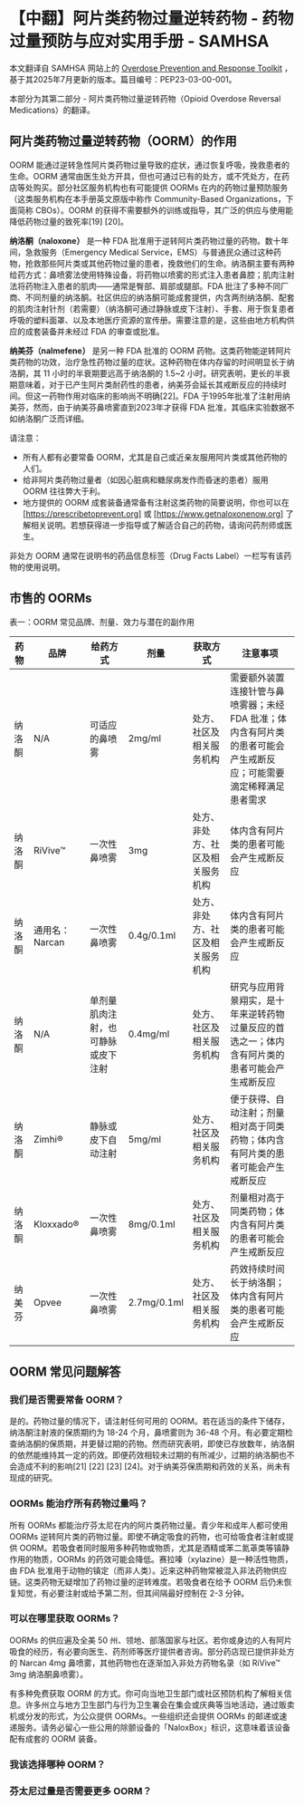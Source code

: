 # 【中翻】阿片类药物过量逆转药物 - 药物过量预防与应对实用手册 - SAMHSA

本文翻译自 SAMHSA 网站上的 [Overdose Prevention and Response Toolkit](https://library.samhsa.gov/sites/default/files/overdose-prevention-response-kit-pep23-03-00-001.pdf) ，基于其2025年7月更新的版本。篇目编号：PEP23-03-00-001。

本部分为其第二部分 - 阿片类药物过量逆转药物（Opioid Overdose Reversal Medications）的翻译。

## 阿片类药物过量逆转药物（OORM）的作用

OORM 能通过逆转急性阿片类药物过量导致的症状，通过恢复呼吸，挽救患者的生命。OORM 通常由医生处方开具，但也可通过已有的处方，或不凭处方，在药店等处购买。部分社区服务机构也有可能提供 OORMs 在内的药物过量预防服务（这类服务机构在本手册英文原版中称作 Community-Based Organizations，下面简称 CBOs）。OORM 的获得不需要额外的训练或指导，其广泛的供应与使用能降低药物过量的致死率[19] [20]。

**纳洛酮（naloxone）** 是一种 FDA 批准用于逆转阿片类药物过量的药物。数十年间，急救服务（Emergency Medical Service，EMS）与普通民众通过这种药物，抢救那些阿片类或其他药物过量的患者，挽救他们的生命。纳洛酮主要有两种给药方式：鼻喷雾法使用特殊设备，将药物以喷雾的形式注入患者鼻腔；肌肉注射法将药物注入患者的肌肉——通常是臀部、肩部或腿部。FDA 批注了多种不同厂商、不同剂量的纳洛酮。社区供应的纳洛酮可能成套提供，内含两剂纳洛酮、配套的肌肉注射针剂（若需要）（纳洛酮可通过静脉或皮下注射）、手套、用于恢复患者呼吸的塑料面罩、以及本地医疗资源的宣传册。需要注意的是，这些由地方机构供应的成套装备并未经过 FDA 的审查或批准。

**纳美芬（nalmefene）** 是另一种 FDA 批准的 OORM 药物。这类药物能逆转阿片类药物的功效，治疗急性药物过量的症状。这种药物在体内存留的时间明显长于纳洛酮，其 11 小时的半衰期要远高于纳洛酮的 1.5~2 小时。研究表明，更长的半衰期意味着，对于已产生阿片类耐药性的患者，纳美芬会延长其戒断反应的持续时间。但这一药物作用对临床的影响尚不明确[22]。FDA 于1995年批准了注射用纳美芬，然而，由于纳美芬鼻喷雾直到2023年才获得 FDA 批准，其临床实验数据不如纳洛酮广泛而详细。

请注意：

- 所有人都有必要常备 OORM，尤其是自己或近亲友服用阿片类或其他药物的人们。
- 给非阿片类药物过量者（如因心脏病和糖尿病发作而昏迷的患者）服用 OORM 往往弊大于利。
- 地方提供的 OORM 成套装备通常备有注射这类药物的简要说明，你也可以在 [https://prescribetoprevent.org] 或 [https://www.getnaloxonenow.org] 了解相关说明。若想获得进一步指导或了解适合自己的药物，请询问药剂师或医生。

非处方 OORM 通常在说明书的药品信息标签（Drug Facts Label）一栏写有该药物的使用说明。

## 市售的 OORMs

表一：OORM 常见品牌、剂量、效力与潜在的副作用

|药物|品牌|给药方式|剂量|获取方式|注意事项|
|--|--|--|--|--|--|
|纳洛酮|N/A|可适应的鼻喷雾|2mg/ml|处方、社区及相关服务机构|需要额外装置连接针管与鼻喷雾器；未经 FDA 批准；体内含有阿片类的患者可能会产生戒断反应；可能需要滴定稀释满足患者需求|
|纳洛酮|RiVive™|一次性鼻喷雾|3mg|处方、非处方、社区及相关服务机构|体内含有阿片类的患者可能会产生戒断反应|
|纳洛酮|通用名：Narcan|一次性鼻喷雾|0.4g/0.1ml|处方、非处方、社区及相关服务机构|体内含有阿片类的患者可能会产生戒断反应|
|纳洛酮|N/A|单剂量肌肉注射，也可静脉或皮下注射|0.4mg/ml|处方、社区及相关服务机构|研究与应用背景翔实，是十年来逆转药物过量反应的首选之一；体内含有阿片类的患者可能会产生戒断反应|
|纳洛酮|Zimhi®|静脉或皮下自动注射|5mg/ml|处方、社区及相关服务机构|便于获得、自动注射；剂量相对高于同类药物；体内含有阿片类的患者可能会产生戒断反应|
|纳洛酮|Kloxxado®|一次性鼻喷雾|8mg/0.1ml|处方、社区及相关服务机构|剂量相对高于同类药物；体内含有阿片类的患者可能会产生戒断反应|
|纳美芬|Opvee|一次性鼻喷雾|2.7mg/0.1ml|处方、社区及相关服务机构|药效持续时间长于纳洛酮；体内含有阿片类的患者可能会产生戒断反应|

## OORM 常见问题解答

### 我们是否需要常备 OORM？

是的。药物过量的情况下，请注射任何可用的 OORM。若在适当的条件下储存，纳洛酮注射液的保质期约为 18-24 个月，鼻喷雾则为 36-48 个月。有必要定期检查纳洛酮的保质期，并更替过期的药物。然而研究表明，即使已存放数年，纳洛酮的依然能维持其一定的药效。即便药效相较未过期的有所减少，过期的纳洛酮也不会造成不利的影响[21] [22] [23] [24]。对于纳美芬保质期和药效的关系，尚未有现成的研究。

### OORMs 能治疗所有药物过量吗？

所有 OORMs 都能治疗芬太尼在内的阿片类药物过量。青少年和成年人都可使用 OORMs 逆转阿片类的药物过量。即使不确定吸食的药物，也可给吸食者注射或提供 OORM。若吸食者同时服用多种药物或物质，尤其是酒精或苯二氮䓬类等镇静作用的物质，OORMs 的药效可能会降低。赛拉嗪（xylazine）是一种活性物质，由 FDA 批准用于动物的镇定（而非人类）。近来这种药物常被混入非法药物供应链。这类药物无疑增加了药物过量的逆转难度。若吸食者在给予 OORM 后仍未恢复知觉，有必要注射或给予第二剂，但其间隔最好控制在 2-3 分钟。

### 可以在哪里获取 OORMs？

OORMs 的供应遍及全美 50 州、领地、部落国家与社区。若你或身边的人有阿片吸食的经历，有必要向医生、药剂师等医疗提供者咨询。部分药店现已提供非处方的 Narcan 4mg 鼻喷雾，其他药物也在逐渐加入非处方药物名录（如 RiVive™ 3mg 纳洛酮鼻喷雾）。

有多种免费获取 OORM 的方式。你可向当地卫生部门或社区预防机构了解相关信息。许多州立与地方卫生部门与行为卫生署会在集会或庆典等当地活动，通过贩卖机或分发的形式，为公众提供 OORMs。一些组织还会提供 OORMs 的邮递或速递服务。请务必留心一些公用的除颤设备的「NaloxBox」标识，这意味着该设备配有成套的 OORM 装备。

### 我该选择哪种 OORM？

### 芬太尼过量是否需要更多 OORM？
